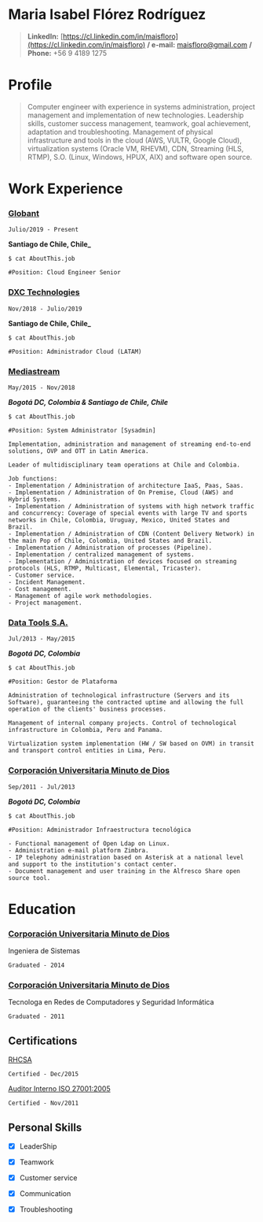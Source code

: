 

# Maria Isabel Flórez Rodríguez

> **LinkedIn:** [https://cl.linkedin.com/in/maisfloro](https://cl.linkedin.com/in/maisfloro)  **/  e-mail:** maisfloro@gmail.com  **/  Phone:** +56 9 4189 1275



# Profile

>Computer engineer with experience in systems administration, project management and implementation of new technologies. Leadership skills, customer success management, teamwork, goal achievement, adaptation and troubleshooting. Management of physical infrastructure and tools in the cloud (AWS, VULTR, Google Cloud), virtualization systems (Oracle VM, RHEVM), CDN, Streaming (HLS, RTMP), S.O. (Linux, Windows, HPUX, AIX) and software open source.



# Work Experience

### [Globant](https://www.globant.com/)

`Julio/2019 - Present`

**Santiago de Chile, Chile_**

```
$ cat AboutThis.job 

#Position: Cloud Engineer Senior

```




### [DXC Technologies](http://www.dxc.technology/)

`Nov/2018 - Julio/2019`

**Santiago de Chile, Chile_**

```
$ cat AboutThis.job 

#Position: Administrador Cloud (LATAM)

```





### [Mediastream](https://www.mediastre.am/)

`May/2015 - Nov/2018`

**_Bogotá DC, Colombia & Santiago de Chile, Chile_**

```
$ cat AboutThis.job 

#Position: System Administrator [Sysadmin]

Implementation, administration and management of streaming end-to-end solutions, OVP and OTT in Latin America.

Leader of multidisciplinary team operations at Chile and Colombia.

Job functions:
- Implementation / Administration of architecture IaaS, Paas, Saas.
- Implementation / Administration of On Premise, Cloud (AWS) and Hybrid Systems.
- Implementation / Administration of systems with high network traffic and concurrency: Coverage of special events with large TV and sports networks in Chile, Colombia, Uruguay, Mexico, United States and Brazil.
- Implementation / Administration of CDN (Content Delivery Network) in the main Pop of Chile, Colombia, United States and Brazil.
- Implementation / Administration of processes (Pipeline).
- Implementation / centralized management of systems.
- Implementation / Administration of devices focused on streaming protocols (HLS, RTMP, Multicast, Elemental, Tricaster).
- Customer service.
- Incident Management.
- Cost management.
- Management of agile work methodologies.
- Project management.
```

### [Data Tools S.A.](https://www.datatools.com.co/en/)

`Jul/2013 - May/2015`

**_Bogotá DC, Colombia_**

```
$ cat AboutThis.job 

#Position: Gestor de Plataforma

Administration of technological infrastructure (Servers and its Software), guaranteeing the contracted uptime and allowing the full operation of the clients' business processes.

Management of internal company projects. Control of technological infrastructure in Colombia, Peru and Panama.

Virtualization system implementation (HW / SW based on OVM) in transit and transport control entities in Lima, Peru.
```









### [Corporación Universitaria Minuto de Dios](http://www.uniminuto.edu/)

`Sep/2011 - Jul/2013`

**_Bogotá DC, Colombia_** 


```
$ cat AboutThis.job 

#Position: Administrador Infraestructura tecnológica

- Functional management of Open Ldap on Linux.
- Administration e-mail platform Zimbra.
- IP telephony administration based on Asterisk at a national level and support to the institution's contact center.
- Document management and user training in the Alfresco Share open source tool.

```







# Education


### [Corporación Universitaria Minuto de Dios](http://www.uniminuto.edu/)

Ingeniera de Sistemas

`Graduated - 2014`


### [Corporación Universitaria Minuto de Dios](http://www.uniminuto.edu/)

Tecnologa en Redes de Computadores y Seguridad Informática

`Graduated - 2011`


## Certifications

[RHCSA](https://www.redhat.com/en/services/certification/rhcsa) 

`Certified - Dec/2015`

[Auditor Interno ISO 27001:2005](https://www.sgs.cl/es-es/health-safety/quality-health-safety-and-environment/risk-assessment-and-management/security-management/iso-iec-27001-2013-information-security-management-systems-internal-auditor-training)

`Certified - Nov/2011`




## Personal Skills

- [x] LeaderShip
- [x] Teamwork
- [x] Customer service	
- [x] Communication	
- [x] Troubleshooting	



